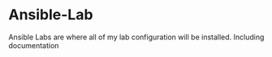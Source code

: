 # Ansible-Lab

Ansible Labs are where all of my lab configuration will be installed. Including documentation

